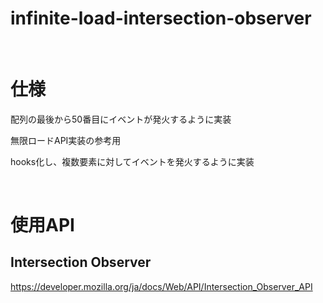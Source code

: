 # infinite-load-intersection-observer
<br>

# 仕様
<p>配列の最後から50番目にイベントが発火するように実装</p>
<p>無限ロードAPI実装の参考用</p>
<p>hooks化し、複数要素に対してイベントを発火するように実装</p>
<br>

# 使用API
## Intersection Observer
<a href="https://developer.mozilla.org/ja/docs/Web/API/Intersection_Observer_API">https://developer.mozilla.org/ja/docs/Web/API/Intersection_Observer_API</a>
